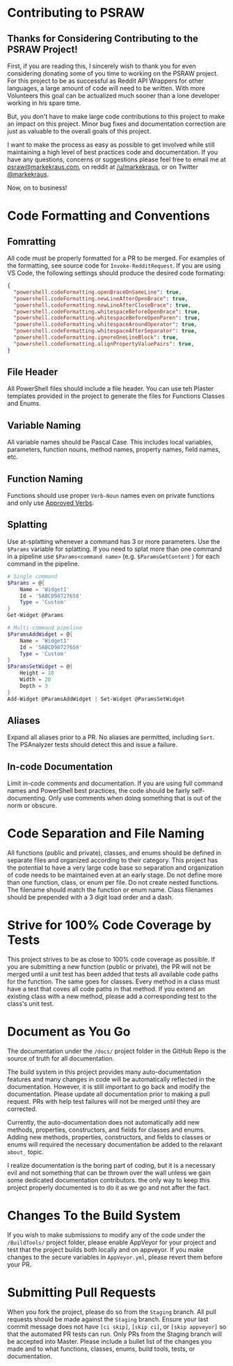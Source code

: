 # Contributing to PSRAW

## Thanks for Considering Contributing to the PSRAW Project!

First, if you are reading this, I sincerely wish to thank you for even considering donating some of you time to working on the PSRAW project. For this project to be as successful as Reddit API Wrappers for other languages, a large amount of code will need to be written. With more Volunteers this goal can be actualized much sooner than a lone developer working in his spare time. 

But, you don't have to make large code contributions to this project to make an impact on this project. Minor bug fixes and documentation correction are just as valuable to the overall goals of this project.

 I want to make the process as easy as possible to get involved while still maintaining a high level of best practices code and documentation. If you have any questions, concerns or suggestions please feel free to email me at [psraw@markekraus.com](mailto:psraw@markekraus.com), on reddit at [/u/markekraus](https://www.reddit.com/user/markekraus/), or on Twitter [@markekraus](https://twitter.com/markekraus).

Now, on to business!

# Code Formatting and Conventions

## Fomratting
All code must be properly formatted for a PR to be merged. For examples of the formatting, see source code for `Invoke-RedditRequest`. If you are using VS Code, the following settings should produce the desired code formating:

```json
{
  "powershell.codeFormatting.openBraceOnSameLine": true,
  "powershell.codeFormatting.newLineAfterOpenBrace": true,
  "powershell.codeFormatting.newLineAfterCloseBrace": true,
  "powershell.codeFormatting.whitespaceBeforeOpenBrace": true,
  "powershell.codeFormatting.whitespaceBeforeOpenParen": true,
  "powershell.codeFormatting.whitespaceAroundOperator": true,
  "powershell.codeFormatting.whitespaceAfterSeparator": true,
  "powershell.codeFormatting.ignoreOneLineBlock": true,
  "powershell.codeFormatting.alignPropertyValuePairs": true,
}
```
## File Header
All PowerShell files should include a file header. You can use teh Plaster templates provided in the project to generate the files for Functions Classes and Enums.

## Variable Naming
All variable names should be Pascal Case. This includes local variables, parameters, function nouns, method names, property names, field names, etc.

## Function Naming
Functions should use proper `Verb-Noun` names even on private functions and only use [Approved Verbs](https://msdn.microsoft.com/en-us/library/ms714428(v=vs.85).aspx). 

## Splatting
Use at-splatting whenever a command has 3 or more parameters. Use the `$Params` variable for splatting. If you need to splat more than one command in a pipeline use `$Params<command name>` (e.g. `$ParamsGetContent` ) for each command in the pipeline.

```powershell
# Single command
$Params = @{
    Name = 'Widget1'
    Id = '5ABCD98727658'
    Type = 'Custom'
}
Get-Widget @Params

# Multi-command pipeline
$ParamsAddWidget = @{
    Name = 'Widget1'
    Id = '5ABCD98727658'
    Type = 'Custom'
}
$ParamsSetWidget = @{
    Height = 10
    Width = 20
    Depth = 3
}
Add-Widget @ParamsAddWidget | Set-Widget @ParamsSetWidget
```

## Aliases
Expand all aliases prior to a PR. No aliases are permitted, including `Sort`. The PSAnalyzer tests should detect this and issue a failure.

## In-code Documentation
Limit in-code comments and documentation. If you are using full command names and PowerShell best practices, the code should be fairly self-documenting. Only use comments when doing something that is out of the norm or obscure.

# Code Separation and File Naming
All functions (public and private), classes, and enums should be defined in separate files and organized according to their category. This project has the potential to have a very large code base so separation and organization of code needs to be maintained even at an early stage. Do not define more than one function, class, or enum per file. Do not create nested functions. The filename should match the function or enum name. Class filenames should be prepended with a 3 digit load order and a dash.

# Strive for 100% Code Coverage by Tests
This project strives to be as close to 100% code coverage as possible. If you are submitting a new function (public or private), the PR will not be merged until a unit test has been added that tests all available code paths for the function. The same goes for classes. Every method in a class must have a test that coves all code paths in that method. If you extend an existing class with a new method, please add a corresponding test to the class's unit test.


# Document as You Go
The documentation under the `/docs/` project folder in the GitHub Repo is the source of truth for all documentation.

The build system in this project provides many auto-documentation features and many changes in code will be automatically reflected in the documentation. However, it is still important to go back and modify the documentation. Please update all documentation prior to making a pull request. PRs with help test failures will not be merged until they are corrected. 

Currently, the auto-documentation does not automatically add new methods, properties, constructors, and fields for classes and enums. Adding new methods, properties, constructors, and fields to classes or enums will required the necessary documentation be added to the relaxant `about_` topic.

I realize documentation is the boring part of coding, but it is a necessary evil and not something that can be thrown over the wall unless we gain some dedicated documentation contributors. the only way to keep this project properly documented is to do it as we go and not after the fact.

# Changes To the Build System
If you wish to make submissions to modify any of the code under the `/BuildTools/` project folder, please enable AppVeyor for your project and test that the project builds both locally and on appveyor. If you make changes to the secure variables in `AppVeyor.yml`, please revert them before your PR.

# Submitting Pull Requests
When you fork the project, please do so from the `Staging` branch. All pull requests should be made against the `Staging` branch. Ensure your last commit message does not have `[ci skip]`, `[skip ci]`, or `[skip appveyor]` so that the automated PR tests can run. Only PRs from the Staging branch will be accepted into Master. Please include a bullet list of the changes you made and to what functions, classes, enums, build tools, tests, or documentation.

